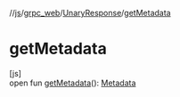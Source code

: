//[js](../../../index.md)/[grpc_web](../index.md)/[UnaryResponse](index.md)/[getMetadata](get-metadata.md)

# getMetadata

[js]\
open fun [getMetadata](get-metadata.md)(): [Metadata](../-metadata/index.md)
